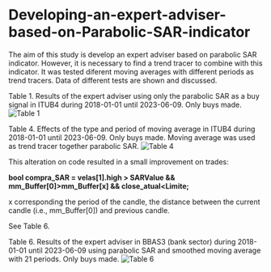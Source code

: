 # Developing-an-expert-adviser-based-on-Parabolic-SAR-indicator
The aim of this study is develop an expert adviser based on parabolic SAR indicator. However, it is necessary to find a trend tracer to combine with this indicator. It was tested diferent moving averages with different periods as trend tracers. Data of different tests are shown and discussed.

Table 1. Results of the expert adviser using only the parabolic SAR as a buy signal in ITUB4 during 2018-01-01 until 2023-06-09. Only buys made.
![Table 1 ](https://github.com/Andre-Luis-Lopes-da-Silva/Developing-an-expert-adviser-based-on-Parabolic-SAR-indicator/assets/78765404/eadee7c6-3d40-416b-91ef-e2dcbb3910a8)


Table 4. Effects of the type and period of moving average in ITUB4 during 2018-01-01 until 2023-06-09. Only buys made. Moving average was used as trend tracer together parabolic SAR. 
![Table 4](https://github.com/Andre-Luis-Lopes-da-Silva/Developing-an-expert-adviser-based-on-Parabolic-SAR-indicator/assets/78765404/e00e293d-235d-4633-abc4-e5a31657fdfd)


This alteration on code resulted in a small improvement on trades:

**bool compra_SAR = velas[1].high > SARValue && mm_Buffer[0]>mm_Buffer[x] && close_atual<Limite;**

x corresponding the period of the candle, the distance between the current candle (i.e., mm_Buffer[0]) and previous candle.

See Table 6. 

Table 6. Results of the expert adviser in BBAS3 (bank sector) during 2018-01-01 until 2023-06-09 using parabolic SAR and smoothed moving average with 21 periods. Only buys made.
![Table 6](https://github.com/Andre-Luis-Lopes-da-Silva/Developing-an-expert-adviser-based-on-Parabolic-SAR-indicator/assets/78765404/0a3fc123-40dc-4b39-a8b9-176f69301fcb)




